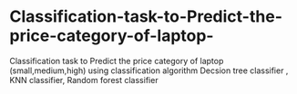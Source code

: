 # Classification-task-to-Predict-the-price-category-of-laptop-
Classification task to Predict the price category of laptop (small,medium,high) using classification algorithm Decsion tree classifier , KNN classifier, Random forest classifier
